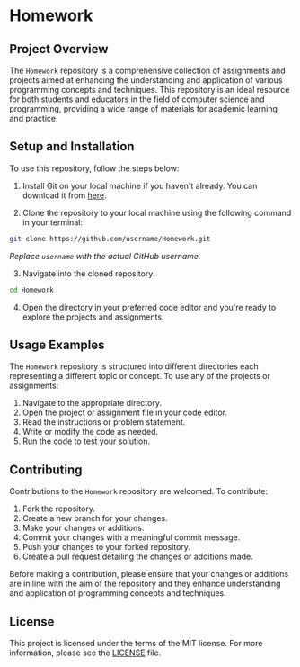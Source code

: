 # Homework

## Project Overview
The `Homework` repository is a comprehensive collection of assignments and projects aimed at enhancing the understanding and application of various programming concepts and techniques. This repository is an ideal resource for both students and educators in the field of computer science and programming, providing a wide range of materials for academic learning and practice.

## Setup and Installation
To use this repository, follow the steps below:

1. Install Git on your local machine if you haven't already. You can download it from [here](https://git-scm.com/downloads).

2. Clone the repository to your local machine using the following command in your terminal:

```bash
git clone https://github.com/username/Homework.git
```
*Replace `username` with the actual GitHub username.*

3. Navigate into the cloned repository:

```bash
cd Homework
```

4. Open the directory in your preferred code editor and you're ready to explore the projects and assignments.

## Usage Examples
The `Homework` repository is structured into different directories each representing a different topic or concept. To use any of the projects or assignments:

1. Navigate to the appropriate directory.
2. Open the project or assignment file in your code editor.
3. Read the instructions or problem statement.
4. Write or modify the code as needed.
5. Run the code to test your solution.

## Contributing
Contributions to the `Homework` repository are welcomed. To contribute:

1. Fork the repository.
2. Create a new branch for your changes.
3. Make your changes or additions.
4. Commit your changes with a meaningful commit message.
5. Push your changes to your forked repository.
6. Create a pull request detailing the changes or additions made.

Before making a contribution, please ensure that your changes or additions are in line with the aim of the repository and they enhance understanding and application of programming concepts and techniques.

## License
This project is licensed under the terms of the MIT license. For more information, please see the [LICENSE](LICENSE) file.